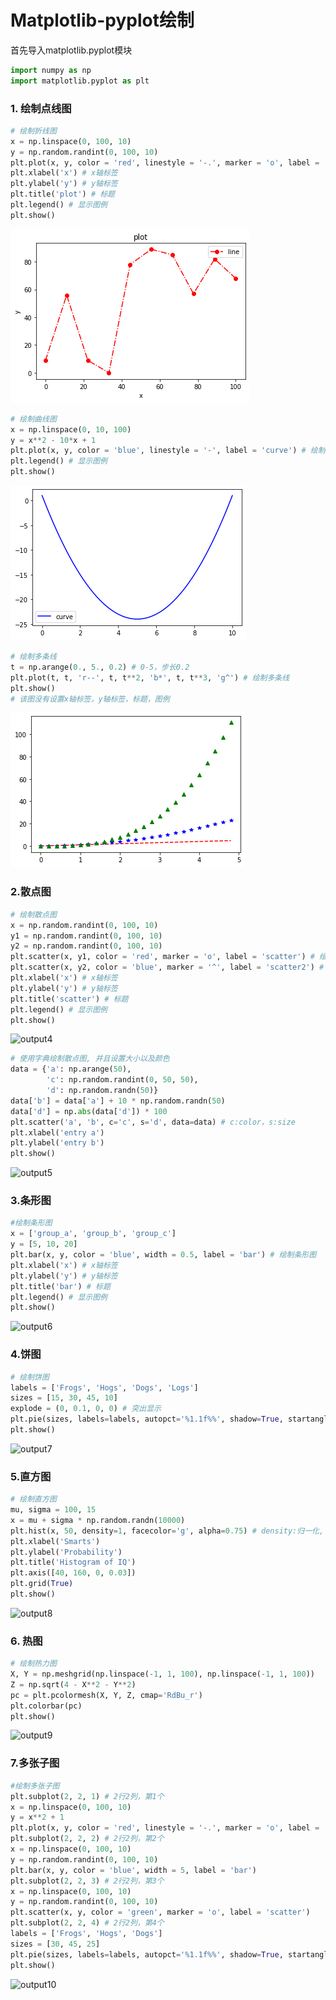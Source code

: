 # Matplotlib-pyplot绘制

首先导入matplotlib.pyplot模块
```python
import numpy as np
import matplotlib.pyplot as plt
```

### 1. 绘制点线图

```python
# 绘制折线图
x = np.linspace(0, 100, 10)
y = np.random.randint(0, 100, 10)
plt.plot(x, y, color = 'red', linestyle = '-.', marker = 'o', label = 'line') # 绘制折线图, color: 颜色, linestyle: 线型, marker: 点型, label: 标签
plt.xlabel('x') # x轴标签
plt.ylabel('y') # y轴标签
plt.title('plot') # 标题
plt.legend() # 显示图例
plt.show()
```

<img src="../images/数据分析/matplotlib-pyplot/output1.png" alt="output1"  />

```python
# 绘制曲线图
x = np.linspace(0, 10, 100)
y = x**2 - 10*x + 1
plt.plot(x, y, color = 'blue', linestyle = '-', label = 'curve') # 绘制曲线图
plt.legend() # 显示图例
plt.show()
```

![output2](../images/数据分析/matplotlib-pyplot/output2.png)

```python
# 绘制多条线
t = np.arange(0., 5., 0.2) # 0-5，步长0.2
plt.plot(t, t, 'r--', t, t**2, 'b*', t, t**3, 'g^') # 绘制多条线
plt.show()
# 该图没有设置x轴标签，y轴标签，标题，图例
```

![output3](../images/数据分析/matplotlib-pyplot/output3.png)

### 2.散点图

```python
# 绘制散点图
x = np.random.randint(0, 100, 10)
y1 = np.random.randint(0, 100, 10)
y2 = np.random.randint(0, 100, 10)
plt.scatter(x, y1, color = 'red', marker = 'o', label = 'scatter') # 绘制散点图
plt.scatter(x, y2, color = 'blue', marker = '^', label = 'scatter2') # 绘制散点图
plt.xlabel('x') # x轴标签
plt.ylabel('y') # y轴标签
plt.title('scatter') # 标题
plt.legend() # 显示图例
plt.show()
```

![output4](/Users/jerry/Blog/docs/images/数据分析/matplotlib-pyplot/output4.png)

```python
# 使用字典绘制散点图, 并且设置大小以及颜色
data = {'a': np.arange(50),
        'c': np.random.randint(0, 50, 50),
        'd': np.random.randn(50)}
data['b'] = data['a'] + 10 * np.random.randn(50)
data['d'] = np.abs(data['d']) * 100
plt.scatter('a', 'b', c='c', s='d', data=data) # c:color，s:size
plt.xlabel('entry a')
plt.ylabel('entry b')
plt.show()
```

![output5](/Users/jerry/Blog/docs/images/数据分析/matplotlib-pyplot/output5.png)

### 3.条形图

```python
#绘制条形图
x = ['group_a', 'group_b', 'group_c']
y = [5, 10, 20]
plt.bar(x, y, color = 'blue', width = 0.5, label = 'bar') # 绘制条形图
plt.xlabel('x') # x轴标签
plt.ylabel('y') # y轴标签
plt.title('bar') # 标题
plt.legend() # 显示图例
plt.show()
```

![output6](/Users/jerry/Blog/docs/images/数据分析/matplotlib-pyplot/output6.png)

### 4.饼图

```python
# 绘制饼图
labels = ['Frogs', 'Hogs', 'Dogs', 'Logs']
sizes = [15, 30, 45, 10]
explode = (0, 0.1, 0, 0) # 突出显示
plt.pie(sizes, labels=labels, autopct='%1.1f%%', shadow=True, startangle=90, explode=explode) # autopct:显示百分比, shadow:阴影, startangle:起始角度
plt.show()
```

![output7](/Users/jerry/Blog/docs/images/数据分析/matplotlib-pyplot/output7.png)

### 5.直方图

```python
# 绘制直方图
mu, sigma = 100, 15
x = mu + sigma * np.random.randn(10000)
plt.hist(x, 50, density=1, facecolor='g', alpha=0.75) # density:归一化, facecolor:颜色, alpha:透明度
plt.xlabel('Smarts')
plt.ylabel('Probability')
plt.title('Histogram of IQ')
plt.axis([40, 160, 0, 0.03])
plt.grid(True)
plt.show()
```

![output8](/Users/jerry/Blog/docs/images/数据分析/matplotlib-pyplot/output8.png)

### 6. 热图

```python
# 绘制热力图
X, Y = np.meshgrid(np.linspace(-1, 1, 100), np.linspace(-1, 1, 100))
Z = np.sqrt(4 - X**2 - Y**2)
pc = plt.pcolormesh(X, Y, Z, cmap='RdBu_r')
plt.colorbar(pc)
plt.show()
```

![output9](/Users/jerry/Blog/docs/images/数据分析/matplotlib-pyplot/output9.png)

### 7.多张子图

```python
#绘制多张子图
plt.subplot(2, 2, 1) # 2行2列，第1个
x = np.linspace(0, 100, 10)
y = x**2 + 1
plt.plot(x, y, color = 'red', linestyle = '-.', marker = 'o', label = 'line')
plt.subplot(2, 2, 2) # 2行2列，第2个
x = np.linspace(0, 100, 10)
y = np.random.randint(0, 100, 10)
plt.bar(x, y, color = 'blue', width = 5, label = 'bar')
plt.subplot(2, 2, 3) # 2行2列，第3个
x = np.linspace(0, 100, 10)
y = np.random.randint(0, 100, 10)
plt.scatter(x, y, color = 'green', marker = 'o', label = 'scatter')
plt.subplot(2, 2, 4) # 2行2列，第4个
labels = ['Frogs', 'Hogs', 'Dogs']
sizes = [30, 45, 25]
plt.pie(sizes, labels=labels, autopct='%1.1f%%', shadow=True, startangle=90)
plt.show()
```

![output10](/Users/jerry/Blog/docs/images/数据分析/matplotlib-pyplot/output10.png)
